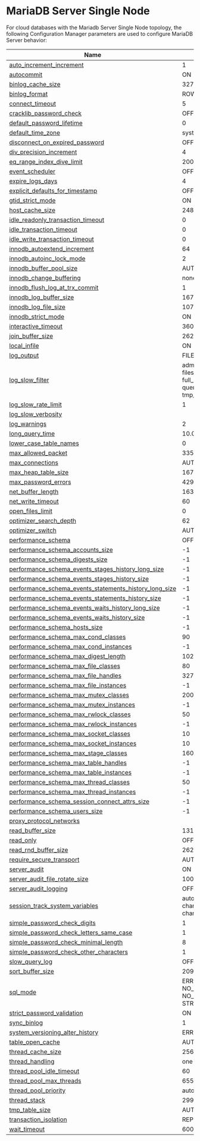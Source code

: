# MariaDB Server Single Node

For cloud databases with the Mariadb Server Single Node topology, the following Configuration Manager parameters are used to configure MariaDB Server behavior:

| Name                                                                                                                                                                                                                                                 | Default Value                                                                                                                                              |
| ---------------------------------------------------------------------------------------------------------------------------------------------------------------------------------------------------------------------------------------------------- | ---------------------------------------------------------------------------------------------------------------------------------------------------------- |
| [auto\_increment\_increment](https://app.gitbook.com/s/SsmexDFPv2xG2OTyO5yV/ha-and-performance/standard-replication/replication-and-binary-log-system-variables#auto_increment_increment)                                                            | 1                                                                                                                                                          |
| [autocommit](https://app.gitbook.com/s/SsmexDFPv2xG2OTyO5yV/server-management/variables-and-modes/server-system-variables#autocommit)                                                                                                                | ON                                                                                                                                                         |
| [binlog\_cache\_size](https://app.gitbook.com/s/SsmexDFPv2xG2OTyO5yV/ha-and-performance/standard-replication/replication-and-binary-log-system-variables#binlog_cache_size)                                                                          | 32768                                                                                                                                                      |
| [binlog\_format](https://app.gitbook.com/s/SsmexDFPv2xG2OTyO5yV/ha-and-performance/standard-replication/replication-and-binary-log-system-variables#binlog_format)                                                                                   | ROW                                                                                                                                                        |
| [connect\_timeout](https://app.gitbook.com/s/SsmexDFPv2xG2OTyO5yV/server-management/variables-and-modes/server-system-variables#connect_timeout)                                                                                                     | 5                                                                                                                                                          |
| [cracklib\_password\_check](https://app.gitbook.com/s/SsmexDFPv2xG2OTyO5yV/reference/plugins/password-validation-plugins/cracklib-password-check-plugin#cracklib_password_check)                                                                     | OFF                                                                                                                                                        |
| [default\_password\_lifetime](https://app.gitbook.com/s/SsmexDFPv2xG2OTyO5yV/server-management/variables-and-modes/server-system-variables#default_password_lifetime)                                                                                | 0                                                                                                                                                          |
| [default\_time\_zone](https://app.gitbook.com/s/SsmexDFPv2xG2OTyO5yV/server-management/variables-and-modes/server-system-variables#time_zone)                                                                                                        | system                                                                                                                                                     |
| [disconnect\_on\_expired\_password](https://app.gitbook.com/s/SsmexDFPv2xG2OTyO5yV/server-management/variables-and-modes/server-system-variables#disconnect_on_expired_password)                                                                     | OFF                                                                                                                                                        |
| [div\_precision\_increment](https://app.gitbook.com/s/SsmexDFPv2xG2OTyO5yV/server-management/variables-and-modes/server-system-variables#div_precision_increment)                                                                                    | 4                                                                                                                                                          |
| [eq\_range\_index\_dive\_limit](https://app.gitbook.com/s/SsmexDFPv2xG2OTyO5yV/server-management/variables-and-modes/server-system-variables#eq_range_index_dive_limit)                                                                              | 200                                                                                                                                                        |
| [event\_scheduler](https://app.gitbook.com/s/SsmexDFPv2xG2OTyO5yV/server-management/variables-and-modes/server-system-variables#event_scheduler)                                                                                                     | OFF                                                                                                                                                        |
| [expire\_logs\_days](https://app.gitbook.com/s/SsmexDFPv2xG2OTyO5yV/ha-and-performance/standard-replication/replication-and-binary-log-system-variables#expire_logs_days)                                                                            | 4                                                                                                                                                          |
| [explicit\_defaults\_for\_timestamp](https://app.gitbook.com/s/SsmexDFPv2xG2OTyO5yV/server-management/variables-and-modes/server-system-variables#explicit_defaults_for_timestamp)                                                                   | OFF                                                                                                                                                        |
| [gtid\_strict\_mode](https://app.gitbook.com/s/SsmexDFPv2xG2OTyO5yV/ha-and-performance/standard-replication/gtid#gtid_strict_mode)                                                                                                                   | ON                                                                                                                                                         |
| [host\_cache\_size](https://app.gitbook.com/s/SsmexDFPv2xG2OTyO5yV/server-management/variables-and-modes/server-system-variables#host_cache_size)                                                                                                    | 248                                                                                                                                                        |
| [idle\_readonly\_transaction\_timeout](https://app.gitbook.com/s/SsmexDFPv2xG2OTyO5yV/server-management/variables-and-modes/server-system-variables#idle_readonly_transaction_timeout)                                                               | 0                                                                                                                                                          |
| [idle\_transaction\_timeout](https://app.gitbook.com/s/SsmexDFPv2xG2OTyO5yV/server-management/variables-and-modes/server-system-variables#idle_transaction_timeout)                                                                                  | 0                                                                                                                                                          |
| [idle\_write\_transaction\_timeout](https://app.gitbook.com/s/SsmexDFPv2xG2OTyO5yV/server-management/variables-and-modes/server-system-variables#idle_write_transaction_timeout)                                                                     | 0                                                                                                                                                          |
| [innodb\_autoextend\_increment](https://app.gitbook.com/s/SsmexDFPv2xG2OTyO5yV/server-usage/storage-engines/innodb/innodb-system-variables#innodb_autoextend_increment)                                                                              | 64                                                                                                                                                         |
| [innodb\_autoinc\_lock\_mode](https://app.gitbook.com/s/SsmexDFPv2xG2OTyO5yV/server-usage/storage-engines/innodb/innodb-system-variables#innodb_autoinc_lock_mode)                                                                                   | 2                                                                                                                                                          |
| [innodb\_buffer\_pool\_size](https://app.gitbook.com/s/SsmexDFPv2xG2OTyO5yV/server-usage/storage-engines/innodb/innodb-system-variables#innodb_buffer_pool_size)                                                                                     | AUTO\_GENERATED                                                                                                                                            |
| [innodb\_change\_buffering](https://app.gitbook.com/s/SsmexDFPv2xG2OTyO5yV/server-usage/storage-engines/innodb/innodb-system-variables#innodb_change_buffering)                                                                                      | none                                                                                                                                                       |
| [innodb\_flush\_log\_at\_trx\_commit](https://app.gitbook.com/s/SsmexDFPv2xG2OTyO5yV/server-usage/storage-engines/innodb/innodb-system-variables#innodb_flush_log_at_trx_commit)                                                                     | 1                                                                                                                                                          |
| [innodb\_log\_buffer\_size](https://app.gitbook.com/s/SsmexDFPv2xG2OTyO5yV/server-usage/storage-engines/innodb/innodb-system-variables#innodb_log_buffer_size)                                                                                       | 16777216                                                                                                                                                   |
| [innodb\_log\_file\_size](https://app.gitbook.com/s/SsmexDFPv2xG2OTyO5yV/server-usage/storage-engines/innodb/innodb-system-variables#innodb_log_file_size)                                                                                           | 1073741824                                                                                                                                                 |
| [innodb\_strict\_mode](https://app.gitbook.com/s/SsmexDFPv2xG2OTyO5yV/server-usage/storage-engines/innodb/innodb-system-variables#innodb_strict_mode)                                                                                                | ON                                                                                                                                                         |
| [interactive\_timeout](https://app.gitbook.com/s/SsmexDFPv2xG2OTyO5yV/server-management/variables-and-modes/server-system-variables#interactive_timeout)                                                                                             | 3600                                                                                                                                                       |
| [join\_buffer\_size](https://app.gitbook.com/s/SsmexDFPv2xG2OTyO5yV/server-management/variables-and-modes/server-system-variables#join_buffer_size)                                                                                                  | 262144                                                                                                                                                     |
| [local\_infile](https://app.gitbook.com/s/SsmexDFPv2xG2OTyO5yV/server-management/variables-and-modes/server-system-variables#local_infile)                                                                                                           | ON                                                                                                                                                         |
| [log\_output](https://app.gitbook.com/s/SsmexDFPv2xG2OTyO5yV/server-management/variables-and-modes/server-system-variables#log_output)                                                                                                               | FILE                                                                                                                                                       |
| [log\_slow\_filter](https://app.gitbook.com/s/SsmexDFPv2xG2OTyO5yV/server-management/variables-and-modes/server-system-variables#log_slow_filter)                                                                                                    | admin, filesort, filesort\_on\_disk, filesort\_priority\_queue, full\_join, full\_scan, query\_cache, query\_cache\_miss, tmp\_table, tmp\_table\_on\_disk |
| [log\_slow\_rate\_limit](https://app.gitbook.com/s/SsmexDFPv2xG2OTyO5yV/server-management/variables-and-modes/server-system-variables#log_slow_filter)                                                                                               | 1                                                                                                                                                          |
| [log\_slow\_verbosity](https://app.gitbook.com/s/SsmexDFPv2xG2OTyO5yV/server-management/variables-and-modes/server-system-variables#log_slow_verbosity)                                                                                              |                                                                                                                                                            |
| [log\_warnings](https://app.gitbook.com/s/SsmexDFPv2xG2OTyO5yV/server-management/variables-and-modes/server-system-variables#log_warnings)                                                                                                           | 2                                                                                                                                                          |
| [long\_query\_time](https://app.gitbook.com/s/SsmexDFPv2xG2OTyO5yV/server-management/variables-and-modes/server-system-variables#long_query_time)                                                                                                    | 10.0                                                                                                                                                       |
| [lower\_case\_table\_names](https://app.gitbook.com/s/SsmexDFPv2xG2OTyO5yV/server-management/variables-and-modes/server-system-variables#lower_case_table_names)                                                                                     | 0                                                                                                                                                          |
| [max\_allowed\_packet](https://app.gitbook.com/s/SsmexDFPv2xG2OTyO5yV/server-management/variables-and-modes/server-system-variables#max_allowed_packet)                                                                                              | 33554432                                                                                                                                                   |
| [max\_connections](https://app.gitbook.com/s/SsmexDFPv2xG2OTyO5yV/server-management/variables-and-modes/server-system-variables#max_connections)                                                                                                     | AUTO\_GENERATED                                                                                                                                            |
| [max\_heap\_table\_size](https://app.gitbook.com/s/SsmexDFPv2xG2OTyO5yV/server-management/variables-and-modes/server-system-variables#max_heap_table_size)                                                                                           | 16777216                                                                                                                                                   |
| [max\_password\_errors](https://app.gitbook.com/s/SsmexDFPv2xG2OTyO5yV/server-management/variables-and-modes/server-system-variables#max_password_errors)                                                                                            | 4294967295                                                                                                                                                 |
| [net\_buffer\_length](https://app.gitbook.com/s/SsmexDFPv2xG2OTyO5yV/server-management/variables-and-modes/server-system-variables#net_buffer_length)                                                                                                | 16384                                                                                                                                                      |
| [net\_write\_timeout](https://app.gitbook.com/s/SsmexDFPv2xG2OTyO5yV/server-management/variables-and-modes/server-system-variables#net_write_timeout)                                                                                                | 60                                                                                                                                                         |
| [open\_files\_limit](https://app.gitbook.com/s/SsmexDFPv2xG2OTyO5yV/server-management/variables-and-modes/server-system-variables#open_files_limit)                                                                                                  | 0                                                                                                                                                          |
| [optimizer\_search\_depth](https://app.gitbook.com/s/SsmexDFPv2xG2OTyO5yV/server-management/variables-and-modes/server-system-variables#optimizer_search_depth)                                                                                      | 62                                                                                                                                                         |
| [optimizer\_switch](https://app.gitbook.com/s/SsmexDFPv2xG2OTyO5yV/server-management/variables-and-modes/server-system-variables#optimizer_switch)                                                                                                   | AUTO\_GENERATED                                                                                                                                            |
| [performance\_schema](https://app.gitbook.com/s/SsmexDFPv2xG2OTyO5yV/reference/system-tables/performance-schema/performance-schema-system-variables#performance_schema)                                                                              | OFF                                                                                                                                                        |
| [performance\_schema\_accounts\_size](https://app.gitbook.com/s/SsmexDFPv2xG2OTyO5yV/reference/system-tables/performance-schema/performance-schema-system-variables#performance_schema_accounts_size)                                                | -1                                                                                                                                                         |
| [performance\_schema\_digests\_size](https://app.gitbook.com/s/SsmexDFPv2xG2OTyO5yV/reference/system-tables/performance-schema/performance-schema-system-variables#performance_schema_digests_size)                                                  | -1                                                                                                                                                         |
| [performance\_schema\_events\_stages\_history\_long\_size](https://app.gitbook.com/s/SsmexDFPv2xG2OTyO5yV/reference/system-tables/performance-schema/performance-schema-system-variables#performance_schema_events_stages_history_long_size)         | -1                                                                                                                                                         |
| [performance\_schema\_events\_stages\_history\_size](https://app.gitbook.com/s/SsmexDFPv2xG2OTyO5yV/reference/system-tables/performance-schema/performance-schema-system-variables#performance_schema_events_stages_history_size)                    | -1                                                                                                                                                         |
| [performance\_schema\_events\_statements\_history\_long\_size](https://app.gitbook.com/s/SsmexDFPv2xG2OTyO5yV/reference/system-tables/performance-schema/performance-schema-system-variables#performance_schema_events_statements_history_long_size) | -1                                                                                                                                                         |
| [performance\_schema\_events\_statements\_history\_size](https://app.gitbook.com/s/SsmexDFPv2xG2OTyO5yV/reference/system-tables/performance-schema/performance-schema-system-variables#performance_schema_events_statements_history_size)            | -1                                                                                                                                                         |
| [performance\_schema\_events\_waits\_history\_long\_size](https://app.gitbook.com/s/SsmexDFPv2xG2OTyO5yV/reference/system-tables/performance-schema/performance-schema-system-variables#performance_schema_events_waits_history_long_size)           | -1                                                                                                                                                         |
| [performance\_schema\_events\_waits\_history\_size](https://app.gitbook.com/s/SsmexDFPv2xG2OTyO5yV/reference/system-tables/performance-schema/performance-schema-system-variables#performance_schema_events_waits_history_size)                      | -1                                                                                                                                                         |
| [performance\_schema\_hosts\_size](https://app.gitbook.com/s/SsmexDFPv2xG2OTyO5yV/reference/system-tables/performance-schema/performance-schema-system-variables#performance_schema_hosts_size)                                                      | -1                                                                                                                                                         |
| [performance\_schema\_max\_cond\_classes](https://app.gitbook.com/s/SsmexDFPv2xG2OTyO5yV/reference/system-tables/performance-schema/performance-schema-system-variables#performance_schema_max_cond_classes)                                         | 90                                                                                                                                                         |
| [performance\_schema\_max\_cond\_instances](https://app.gitbook.com/s/SsmexDFPv2xG2OTyO5yV/reference/system-tables/performance-schema/performance-schema-system-variables#performance_schema_max_cond_instances)                                     | -1                                                                                                                                                         |
| [performance\_schema\_max\_digest\_length](https://app.gitbook.com/s/SsmexDFPv2xG2OTyO5yV/reference/system-tables/performance-schema/performance-schema-system-variables#performance_schema_max_digest_length)                                       | 1024                                                                                                                                                       |
| [performance\_schema\_max\_file\_classes](https://app.gitbook.com/s/SsmexDFPv2xG2OTyO5yV/reference/system-tables/performance-schema/performance-schema-system-variables#performance_schema_max_file_classes)                                         | 80                                                                                                                                                         |
| [performance\_schema\_max\_file\_handles](https://app.gitbook.com/s/SsmexDFPv2xG2OTyO5yV/reference/system-tables/performance-schema/performance-schema-system-variables#performance_schema_max_file_handles)                                         | 32768                                                                                                                                                      |
| [performance\_schema\_max\_file\_instances](https://app.gitbook.com/s/SsmexDFPv2xG2OTyO5yV/reference/system-tables/performance-schema/performance-schema-system-variables#performance_schema_max_file_instances)                                     | -1                                                                                                                                                         |
| [performance\_schema\_max\_mutex\_classes](https://app.gitbook.com/s/SsmexDFPv2xG2OTyO5yV/reference/system-tables/performance-schema/performance-schema-system-variables#performance_schema_max_mutex_classes)                                       | 200                                                                                                                                                        |
| [performance\_schema\_max\_mutex\_instances](https://app.gitbook.com/s/SsmexDFPv2xG2OTyO5yV/reference/system-tables/performance-schema/performance-schema-system-variables#performance_schema_max_mutex_instances)                                   | -1                                                                                                                                                         |
| [performance\_schema\_max\_rwlock\_classes](https://app.gitbook.com/s/SsmexDFPv2xG2OTyO5yV/reference/system-tables/performance-schema/performance-schema-system-variables#performance_schema_max_rwlock_classes)                                     | 50                                                                                                                                                         |
| [performance\_schema\_max\_rwlock\_instances](https://app.gitbook.com/s/SsmexDFPv2xG2OTyO5yV/reference/system-tables/performance-schema/performance-schema-system-variables#performance_schema_max_rwlock_instances)                                 | -1                                                                                                                                                         |
| [performance\_schema\_max\_socket\_classes](https://app.gitbook.com/s/SsmexDFPv2xG2OTyO5yV/reference/system-tables/performance-schema/performance-schema-system-variables#performance_schema_max_socket_classes)                                     | 10                                                                                                                                                         |
| [performance\_schema\_max\_socket\_instances](https://app.gitbook.com/s/SsmexDFPv2xG2OTyO5yV/reference/system-tables/performance-schema/performance-schema-system-variables#performance_schema_max_socket_instances)                                 | 10                                                                                                                                                         |
| [performance\_schema\_max\_stage\_classes](https://app.gitbook.com/s/SsmexDFPv2xG2OTyO5yV/reference/system-tables/performance-schema/performance-schema-system-variables#performance_schema_max_stage_classes)                                       | 160                                                                                                                                                        |
| [performance\_schema\_max\_table\_handles](https://app.gitbook.com/s/SsmexDFPv2xG2OTyO5yV/reference/system-tables/performance-schema/performance-schema-system-variables#performance_schema_max_table_handles)                                       | -1                                                                                                                                                         |
| [performance\_schema\_max\_table\_instances](https://app.gitbook.com/s/SsmexDFPv2xG2OTyO5yV/reference/system-tables/performance-schema/performance-schema-system-variables#performance_schema_max_table_instances)                                   | -1                                                                                                                                                         |
| [performance\_schema\_max\_thread\_classes](https://app.gitbook.com/s/SsmexDFPv2xG2OTyO5yV/reference/system-tables/performance-schema/performance-schema-system-variables#performance_schema_max_thread_classes)                                     | 50                                                                                                                                                         |
| [performance\_schema\_max\_thread\_instances](https://app.gitbook.com/s/SsmexDFPv2xG2OTyO5yV/reference/system-tables/performance-schema/performance-schema-system-variables#performance_schema_max_thread_instances)                                 | -1                                                                                                                                                         |
| [performance\_schema\_session\_connect\_attrs\_size](https://app.gitbook.com/s/SsmexDFPv2xG2OTyO5yV/reference/system-tables/performance-schema/performance-schema-system-variables#performance_schema_session_connect_attrs_size)                    | -1                                                                                                                                                         |
| [performance\_schema\_users\_size](https://app.gitbook.com/s/SsmexDFPv2xG2OTyO5yV/reference/system-tables/performance-schema/performance-schema-system-variables#performance_schema_users_size)                                                      | -1                                                                                                                                                         |
| [proxy\_protocol\_networks](https://app.gitbook.com/s/SsmexDFPv2xG2OTyO5yV/server-management/variables-and-modes/server-system-variables#proxy_protocol_networks)                                                                                    |                                                                                                                                                            |
| [read\_buffer\_size](https://r.mariadb.com/skysql-system-variables/read_buffer_size/)                                                                                                                                                                | 131072                                                                                                                                                     |
| [read\_only](https://app.gitbook.com/s/SsmexDFPv2xG2OTyO5yV/server-management/variables-and-modes/server-system-variables#read_only)                                                                                                                 | OFF                                                                                                                                                        |
| [read\_rnd\_buffer\_size](https://r.mariadb.com/skysql-system-variables/read_rnd_buffer_size/)                                                                                                                                                       | 262144                                                                                                                                                     |
| [require\_secure\_transport](https://r.mariadb.com/skysql-system-variables/require_secure_transport/)                                                                                                                                                | AUTO\_GENERATED                                                                                                                                            |
| [server\_audit](https://mariadb.com/docs/skysql-previous-release/ref/mdb/plugins/SERVER_AUDIT,server_audit2.so/)                                                                                                                                     | ON                                                                                                                                                         |
| [server\_audit\_file\_rotate\_size](https://r.mariadb.com/skysql-system-variables/server_audit_file_rotate_size/)                                                                                                                                    | 1000000                                                                                                                                                    |
| [server\_audit\_logging](https://r.mariadb.com/skysql-system-variables/server_audit_logging/)                                                                                                                                                        | OFF                                                                                                                                                        |
| [session\_track\_system\_variables](https://r.mariadb.com/skysql-system-variables/session_track_system_variables/)                                                                                                                                   | autocommit, character\_set\_client, character\_set\_connection, character\_set\_results, time\_zone                                                        |
| [simple\_password\_check\_digits](https://app.gitbook.com/s/SsmexDFPv2xG2OTyO5yV/reference/plugins/password-validation-plugins/simple-password-check-plugin#simple_password_check_digits)                                                            | 1                                                                                                                                                          |
| [simple\_password\_check\_letters\_same\_case](https://app.gitbook.com/s/SsmexDFPv2xG2OTyO5yV/reference/plugins/password-validation-plugins/simple-password-check-plugin#simple_password_check_letters_same_case)                                    | 1                                                                                                                                                          |
| [simple\_password\_check\_minimal\_length](https://app.gitbook.com/s/SsmexDFPv2xG2OTyO5yV/reference/plugins/password-validation-plugins/simple-password-check-plugin#simple_password_check_minimal_length)                                           | 8                                                                                                                                                          |
| [simple\_password\_check\_other\_characters](https://app.gitbook.com/s/SsmexDFPv2xG2OTyO5yV/reference/plugins/password-validation-plugins/simple-password-check-plugin#simple_password_check_other_characters)                                       | 1                                                                                                                                                          |
| [slow\_query\_log](https://app.gitbook.com/s/SsmexDFPv2xG2OTyO5yV/server-management/variables-and-modes/server-system-variables#slow_query_log)                                                                                                      | OFF                                                                                                                                                        |
| [sort\_buffer\_size](https://r.mariadb.com/skysql-system-variables/sort_buffer_size/)                                                                                                                                                                | 2097152                                                                                                                                                    |
| [sql\_mode](https://app.gitbook.com/s/SsmexDFPv2xG2OTyO5yV/server-management/variables-and-modes/server-system-variables#sql_mode)                                                                                                                   | ERROR\_FOR\_DIVISION\_BY\_ZERO, NO\_AUTO\_CREATE\_USER, NO\_ENGINE\_SUBSTITUTION, STRICT\_TRANS\_TABLES                                                    |
| [strict\_password\_validation](https://app.gitbook.com/s/SsmexDFPv2xG2OTyO5yV/server-management/variables-and-modes/server-system-variables#strict_password_validation)                                                                              | ON                                                                                                                                                         |
| [sync\_binlog](https://r.mariadb.com/skysql-system-variables/sync_binlog/)                                                                                                                                                                           | 1                                                                                                                                                          |
| [system\_versioning\_alter\_history](https://r.mariadb.com/skysql-system-variables/system_versioning_alter_history/)                                                                                                                                 | ERROR                                                                                                                                                      |
| [table\_open\_cache](https://mariadb.com/docs/skysql-previous-release/ref/mdb/system-variables/table_open_cache/)                                                                                                                                    | AUTO\_GENERATED                                                                                                                                            |
| [thread\_cache\_size](https://r.mariadb.com/skysql-system-variables/thread_cache_size/)                                                                                                                                                              | 256                                                                                                                                                        |
| [thread\_handling](https://r.mariadb.com/skysql-system-variables/thread_handling/)                                                                                                                                                                   | one-thread-per-connection                                                                                                                                  |
| [thread\_pool\_idle\_timeout](https://r.mariadb.com/skysql-system-variables/thread_pool_idle_timeout/)                                                                                                                                               | 60                                                                                                                                                         |
| [thread\_pool\_max\_threads](https://r.mariadb.com/skysql-system-variables/thread_pool_max_threads/)                                                                                                                                                 | 65536                                                                                                                                                      |
| [thread\_pool\_priority](https://r.mariadb.com/skysql-system-variables/thread_pool_priority/)                                                                                                                                                        | auto                                                                                                                                                       |
| [thread\_stack](https://r.mariadb.com/skysql-system-variables/thread_stack/)                                                                                                                                                                         | 299008                                                                                                                                                     |
| [tmp\_table\_size](https://mariadb.com/docs/skysql-previous-release/ref/mdb/system-variables/tmp_table_size/)                                                                                                                                        | AUTO\_GENERATED                                                                                                                                            |
| [transaction\_isolation](https://app.gitbook.com/s/SsmexDFPv2xG2OTyO5yV/server-management/variables-and-modes/server-system-variables#transaction_isolation)                                                                                         | REPEATABLE-READ                                                                                                                                            |
| [wait\_timeout](https://r.mariadb.com/skysql-system-variables/wait_timeout/)                                                                                                                                                                         | 600                                                                                                                                                        |
